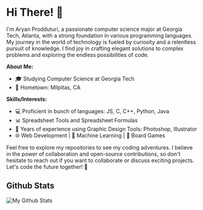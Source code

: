 # Hi There! 👋

I'm Aryan Prodduturi, a passionate computer science major at Georgia Tech, Atlanta, with a strong foundation in various programming languages. My journey in the world of technology is fueled by curiosity and a relentless pursuit of knowledge. I find joy in crafting elegant solutions to complex problems and exploring the endless possibilities of code.

**About Me:**
- 🎓 Studying Computer Science at Georgia Tech
- 🏡 Hometown: Milpitas, CA

**Skills/Interests:**
- 💻 Proficient in bunch of languages: JS, C, C++, Python, Java
- 📊 Spreadsheet Tools and Spreadsheet Formulas
- 🎨 Years of experience using Graphic Design Tools: Photoshop, Illustrator
- 🌐 Web Development | 🤖 Machine Learning | 🎲 Board Games

Feel free to explore my repositories to see my coding adventures. I believe in the power of collaboration and open-source contributions, so don't hesitate to reach out if you want to collaborate or discuss exciting projects. Let's code the future together! 🚀

## Github Stats
![My Github Stats](https://github-readme-stats.vercel.app/api?username=1aryanpro&show_icons=true&count_private=true&theme=react&hide_rank=true)
